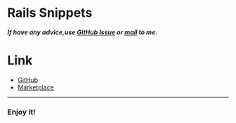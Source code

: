 # Rails Snippets 

***If have any advice,use [GitHub Issue](https://github.com/VenseChang/vscode-rails/issues) or <a href="mailto:vense1023@gmail.com?subject=[VSCode Extension%20-%20Rails%20Snippets]%20">mail</a> to  me.***

# Link
- [GitHub](https://github.com/Drunces/vscode-rails)
- [Marketplace](https://marketplace.visualstudio.com/items?itemName=Vense.rails-snippets)

---
### Enjoy it!


